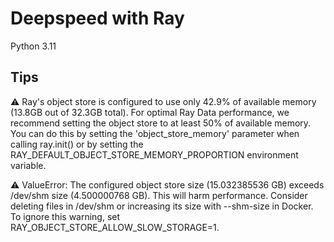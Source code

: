 # Deepspeed with Ray

Python 3.11

## Tips

⚠️  Ray's object store is configured to use only 42.9% of available memory (13.8GB out of 32.3GB total). For optimal Ray Data performance, we recommend setting the object store to at least 50% of available memory. You can do this by setting the 'object_store_memory' parameter when calling ray.init() or by setting the RAY_DEFAULT_OBJECT_STORE_MEMORY_PROPORTION environment variable.

⚠️  ValueError: The configured object store size (15.032385536 GB) exceeds /dev/shm size (4.500000768 GB). This will harm performance. Consider deleting files in /dev/shm or increasing its size with --shm-size in Docker. To ignore this warning, set RAY_OBJECT_STORE_ALLOW_SLOW_STORAGE=1.
